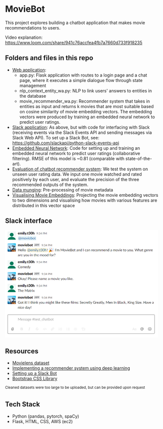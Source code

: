# MovieBot

This project explores building a chatbot application that makes movie recommendations to users.

Video explanation: https://www.loom.com/share/941c76accfea4fb7a7660d733f918235


## Folders and files in this repo

* [Web application](https://github.com/eteohx/DublinAI_ChatBot/tree/master/code/web_application):
  * app.py: Flask application with routes to a login page and a chat page, where it executes a simple dialogue flow through state management 
  * nlp_context_entity_wa.py: NLP to link users' answers to entities in the database
  * movie_recommender_wa.py: Recommender system that takes in entities as input and returns k movies that are most suitable based on  cosine similarity of movie embedding vectors. The embedding vectors were produced by training an embedded neural network to predict user ratings.
* [Slack application](https://github.com/eteohx/DublinAI_ChatBot/tree/master/code/slack_application): As above, but with code for interfacing with Slack (receiving events via the Slack Events API and sending messages via Slack Web API). To set up a Slack Bot, see: https://github.com/slackapi/python-slack-events-api
* [Embedded Neural Network](https://github.com/eteohx/DublinAI_ChatBot/tree/master/code/recommender_embedded_nn): Code for setting up and training an embedded neural network to predict user ratings (collaborative filtering). RMSE of this model is ~0.81 (comparable with state-of-the-art). 
* [Evaluation of chatbot recommender system](https://github.com/eteohx/DublinAI_ChatBot/blob/master/code/movie_recommender_evaluation.ipynb): We test the system on unseen user rating data. We input one movie watched and rated positively by each user, and evaluate the precision of the three recommended outputs of the system. 
* [Data munging](https://github.com/eteohx/DublinAI_ChatBot/blob/master/code/preprocessData.ipynb): Pre-processing of movie metadata
* [Visualising Movie Embeddings](https://github.com/eteohx/DublinAI_ChatBot/blob/master/code/visualise_embeddings.ipynb): Projecting the movie embedding vectors to two dimensions and visualising how movies with various features are distributed in this vector space

## Slack interface

<img src="https://github.com/eteohx/DublinAI_ChatBot/blob/master/reports/images/test_bot.PNG" width="500" height="350">

## Resources 
* [Movielens dataset](https://grouplens.org/datasets/movielens/)
* [Implementing a recommender system using deep learning](https://medium.com/@iliazaitsev/how-to-implement-a-recommendation-system-with-deep-learning-and-pytorch-2d40476590f9)
* [Setting up a Slack Bot](https://github.com/slackapi/python-slack-events-api)
* [Bootstrap CSS Library](https://getbootstrap.com/)

<sup>Cleaned datasets were too large to be uploaded, but can be provided upon request</sup>

## Tech Stack
* Python (pandas, pytorch, spaCy)
* Flask, HTML, CSS, AWS (ec2)
